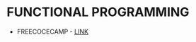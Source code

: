 # FUNCTIONAL PROGRAMMING

* FREECOCECAMP - [LINK](https://learn.freecodecamp.org/javascript-algorithms-and-data-structures/functional-programming/learn-about-functional-programming)

